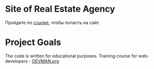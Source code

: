 # Site of Real Estate Agency

Пройдите по [ссылке](https://nicko858.github.io/21_valid_markup/), чтобы попасть на сайт.

# Project Goals

The code is written for educational purposes. Training course for web-developers - [DEVMAN.org](https://devman.org)
